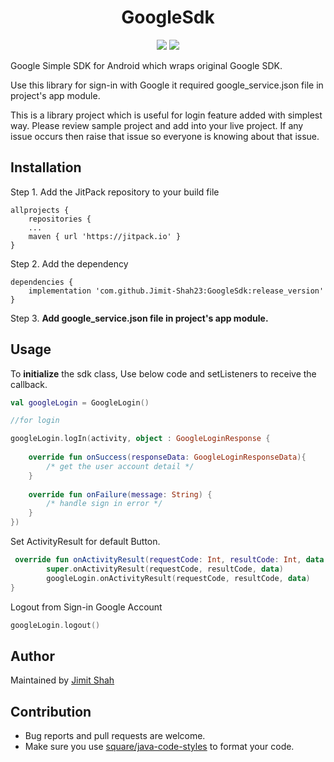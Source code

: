 <h1 align="center">GoogleSdk</h1>
<p align="center">
  <a href="https://jitpack.io/#Jimit-Shah23/GoogleSdk"> <img src="https://jitpack.io/v/Jimit-Shah23/GoogleSdk/month.svg" /></a>
  <a href="https://jitpack.io/#Jimit-Shah23/GoogleSdk"> <img src="https://jitpack.io/v/Jimit-Shah23/GoogleSdk.svg" /></a>
</p>
Google Simple SDK for Android which wraps original Google SDK.

Use this library for sign-in with Google it required google_service.json file in project's app module.

This is a library project which is useful for login feature added with simplest way.
Please review sample project and add into your live project. If any issue occurs then raise that issue so everyone is knowing about that issue.

## Installation
Step 1. Add the JitPack repository to your build file
```
allprojects {
    repositories {
	...
	maven { url 'https://jitpack.io' }
}
```
Step 2. Add the dependency
```
dependencies {
    implementation 'com.github.Jimit-Shah23:GoogleSdk:release_version'
}
```
Step 3. **Add google_service.json file in project's app module.**

## Usage

To **initialize** the sdk class, Use below code and setListeners to
receive the callback.

```kotlin
val googleLogin = GoogleLogin()

//for login

googleLogin.logIn(activity, object : GoogleLoginResponse {
    
    override fun onSuccess(responseData: GoogleLoginResponseData){
        /* get the user account detail */
    }
    
    override fun onFailure(message: String) {
        /* handle sign in error */
    }
})
```
Set ActivityResult for default Button.
```kotlin
 override fun onActivityResult(requestCode: Int, resultCode: Int, data: Intent?) {
        super.onActivityResult(requestCode, resultCode, data)
        googleLogin.onActivityResult(requestCode, resultCode, data)
}
```

Logout from Sign-in Google Account
```kotlin
googleLogin.logout()
```

## Author
Maintained by [Jimit Shah](https://www.github.com/Jimit-Shah23)

## Contribution

* Bug reports and pull requests are welcome.
* Make sure you use [square/java-code-styles](https://github.com/square/java-code-styles) to format your code.